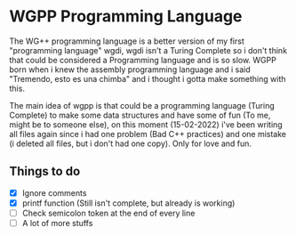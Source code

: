 # WGPP Programming Language

The WG++ programming language is a better version of my first "programming language" wgdi, wgdi isn't a Turing Complete so i don't think that could be considered a Programming language and is so slow.
WGPP born when i knew the assembly programming language and i said "Tremendo, esto es una chimba" and i thought i gotta make something with this.

The main idea of wgpp is that could be a programming language (Turing Complete) to make some data structures and have some of fun (To me, might be to someone else), on this moment (15-02-2022) i've been writing all files again since i had one problem (Bad C++ practices) and one mistake (i deleted all files, but i don't had one copy). Only for love and fun.

## Things to do
* [x] Ignore comments
* [x] printf function (Still isn't complete, but already is working)
* [ ] Check semicolon token at the end of every line
* [ ] A lot of more stuffs

